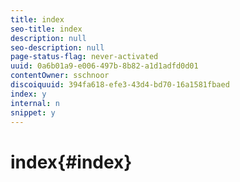 ```yaml
---
title: index
seo-title: index
description: null
seo-description: null
page-status-flag: never-activated
uuid: 0a6b01a9-e006-497b-8b82-a1d1adfd0d01
contentOwner: sschnoor
discoiquuid: 394fa618-efe3-43d4-bd70-16a1581fbaed
index: y
internal: n
snippet: y
---
```


# index{#index}


